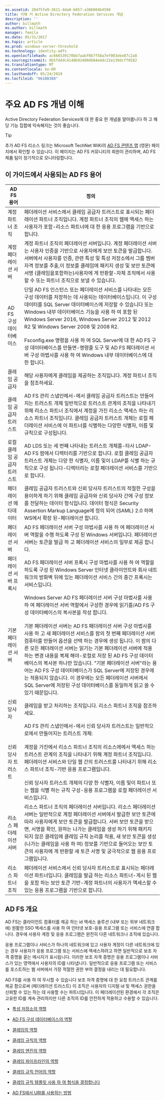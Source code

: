 ```yaml
---
ms.assetid: 204f5fe9-3611-4da0-b057-a386004b4598
title: 이해 키 Active Directory Federation Services 개념
description: ''
author: billmath
ms.author: billmath
manager: femila
ms.date: 05/31/2017
ms.topic: article
ms.prod: windows-server-threshold
ms.technology: identity-adfs
ms.openlocfilehash: ac666539170bb7aabf0b7f58a7ef003ebe87c2a8
ms.sourcegitcommit: 0b5fd4dc4148b92480db04e4dc22e139dcff8582
ms.translationtype: MT
ms.contentlocale: ko-KR
ms.lasthandoff: 05/24/2019
ms.locfileid: "66188388"
---
```

# <a name="understanding-key-ad-fs-concepts"></a>주요 AD FS 개념 이해
Active Directory Federation Services에 대 한 중요 한 개념을 알아봅니다 하 고 해당 기능 집합에 익숙해지는 것이 좋습니다.  
  
> [!TIP]  
> 추가 AD FS 리소스 링크는 Microsoft TechNet WiKi의 [AD FS 콘텐츠 맵](https://social.technet.microsoft.com/wiki/contents/articles/2735.aspx) (영문) 페이지에서 확인할 수 있습니다. 이 페이지는 AD FS 커뮤니티의 회원이 관리하며, AD FS 제품 팀이 정기적으로 모니터링합니다.  
  
## <a name="ad-fs-terminology-used-in-this-guide"></a>이 가이드에서 사용되는 AD FS 용어  
  
|AD FS 용어|정의|  
|--------------|--------------|  
|계정 파트너 조직|페더레이션 서비스에서 클레임 공급자 트러스트로 표시되는 페더레이션 파트너 조직입니다. 계정 파트너 조직의 웹에 액세스 하는 사용자가 포함\-리소스 파트너에 대 한 응용 프로그램을 기반으로 합니다.|  
|계정 페더레이션 서버|계정 파트너 조직의 페더레이션 서버입니다. 계정 페더레이션 서버는 사용자 인증을 기반으로 사용자에게 보안 토큰을 발급합니다. 서버에서 사용자를 인증, 관련 특성 및 특성 저장소에서 그룹 멤버 자격 정보를 추출,이 정보를 클레임에 패키지 생성 및 보안 토큰에 서명 \(클레임을포함하는\)사용자에 게 반환할-자체 조직에서 사용할 수 또는 파트너 조직으로 보낼 수 있습니다.|  
|AD FS 구성 데이터베이스|단일 AD FS 인스턴스 또는 페더레이션 서비스를 나타내는 모든 구성 데이터를 저장하는 데 사용되는 데이터베이스입니다. 이 구성 데이터를 SQL Server 데이터베이스에 저장할 수 있습니다 또는 Windows 내부 데이터베이스 기능을 사용 하 여 포함 된 Windows Server 2016, Windows Server 2012 및 2012 R2 및 Windows Server 2008 및 2008 R2. </br></br>Fsconfig.exe 명령을 사용 하 여 SQL Server에 대 한 AD FS 구성 데이터베이스를 만들면\-명령줄 도구 및 AD FS 페더레이션 서버 구성 마법사를 사용 하 여 Windows 내부 데이터베이스에 대 한 합니다.|  
|클레임 공급자|해당 사용자에게 클레임을 제공하는 조직입니다. 계정 파트너 조직을 참조하세요.|  
|클레임 공급자 트러스트|AD FS 관리 스냅인에서\-에서 클레임 공급자 트러스트는 만들어지는 트러스트 개체 일반적으로 트러스트 관계의 조직을 나타내기 위해 리소스 파트너 조직에서 계정을 가진 리소스 액세스 하는 리소스 파트너 조직입니다. 클레임 공급자 트러스트 개체는 로컬 페더레이션 서비스에 이 파트너를 식별하는 다양한 식별자, 이름 및 규칙으로 구성됩니다.|  
|로컬 클레임 공급자 트러스트|AD LDS 또는 세 번째 나타내는 트러스트 개체를\-타사 LDAP\-AD FS 팜에서 디렉터리를 기반으로 합니다. 로컬 클레임 공급자 트러스트 개체는 다양 한 식별자, 이름 및이 LDAP를 식별 하는 규칙으로 구성 됩니다\-디렉터리는 로컬 페더레이션 서비스를 기반으로 합니다.|  
|페더레이션 메타데이터|클레임 공급자 트러스트와 신뢰 당사자 트러스트의 적절한 구성을 용이하게 하기 위해 클레임 공급자와 신뢰 당사자 간에 구성 정보를 전달하는 데이터 형식입니다. 데이터 형식은 Security Assertion Markup Language에 정의 되어 \(SAML\) 2.0 하며 WS에서 확장 된\-페더레이션 합니다.|  
|페더레이션 서버|AD FS 페더레이션 서버 구성 마법사를 사용 하 여 페더레이션 서버 역할을 수행 하도록 구성 된 Windows 서버입니다. 페더레이션 서버는 토큰을 발급 하 고 페더레이션 서비스의 일부로 제공 합니다.|  
|페더레이션 서버 프록시|AD FS 페더레이션 서버 프록시 구성 마법사를 사용 하 여 역할을 하도록 구성 된 Windows Server 인터넷 클라이언트와 회사 네트워크의 방화벽 뒤에 있는 페더레이션 서비스 간의 중간 프록시는 서비스입니다.|  
|기본 페더레이션 서버|Windows Server AD FS 페더레이션 서버 구성 마법사를 사용 하 여 페더레이션 서버 역할에서 구성한 경우에 읽기를\/AD FS 구성 데이터베이스의 복사본을 작성 합니다. </br></br> 기본 페더레이션 서버는 AD FS 페더레이션 서버 구성 마법사를 사용 하 고 새 페더레이션 서비스를 팜의 첫 번째 페더레이션 서버 컴퓨터를 만들어 옵션을 선택 하는 경우에 생성 됩니다. 이 팜의 다른 모든 페더레이션 서버는 읽기는 기본 페더레이션 서버에 적용 하는 변경 내용을 복제 해야\-로컬로 저장 된 AD FS 구성 데이터베이스의 복사본 하나만 있습니다. "기본 페더레이션 서버"라는 용어는 AD FS 구성 데이터베이스가 SQL Server에 저장된 경우에는 적용되지 않습니다. 이 경우에는 모든 페더레이션 서버에서 SQL Server에 저장된 구성 데이터베이스를 동일하게 읽고 쓸 수 있기 때문입니다.|  
|신뢰 당사자|클레임을 받고 처리하는 조직입니다. 리소스 파트너 조직을 참조하세요.|  
|신뢰 당사자 트러스트|AD FS 관리 스냅인에서\-에서 신뢰 당사자 트러스트는 일반적으로에서 만들어지는 트러스트 개체:<br /><br />계정을 가진에서 리소스 파트너 조직의 리소스에에서 액세스 하는 트러스트 관계의 조직을 나타내기 위해 계정 파트너 조직입니다.<br />페더레이션 서비스와 단일 웹 간의 트러스트를 나타내기 위해 리소스 파트너 조직\-기반 응용 프로그램입니다.<br /><br />신뢰 당사자 트러스트 개체의 다양 한 식별자, 이름 및이 파트너 또는 웹을 식별 하는 규칙 구성\-응용 프로그램을 로컬 페더레이션 서비스입니다.|  
|리소스 페더레이션 서버|리소스 파트너 조직의 페더레이션 서버입니다. 리소스 페더레이션 서버는 일반적으로 계정 페더레이션 서버에서 발급한 보안 토큰에 따라 사용자에게 보안 토큰을 발급합니다. 서버 보안 토큰을 받으면, 서명을 확인, 원하는 나가는 클레임을 생성 하기 위해 패키지 되지 않은 클레임에 클레임 규칙 논리를 적용, 새 보안 토큰을 생성 \(나가는 클레임을 사용 하 여\) 정보를 기반으로 들어오는 보안 토큰의 사용자에 게 반환할 새 토큰 서명 및 궁극적으로 웹 응용 프로그램입니다.|  
|리소스 파트너 조직|페더레이션 서비스에서 신뢰 당사자 트러스트로 표시되는 페더레이션 파트너입니다. 클레임을 발급 하는 리소스 파트너\-게시 된 웹을 포함 하는 보안 토큰 기반\-계정 파트너의 사용자가 액세스할 수 있는 응용 프로그램을 기반으로 합니다.|  
  
## <a name="overview-of-ad-fs"></a>AD FS 개요  
AD FS는 클라이언트 컴퓨터를 제공 하는 id 액세스 솔루션 \(내부 또는 외부 네트워크에\) 원활한 SSO 액세스를 사용 하 여 인터넷 보호\-응용 프로그램 또는 서비스에 연결 합니다. 경우에 사용자 계정 및 응용 프로그램은 완전히 다른 네트워크나 조직에 있습니다.  
  
응용 프로그램이나 서비스가 하나의 네트워크에 있고 사용자 계정이 다른 네트워크에 있는 경우 사용자가 응용 프로그램 또는 서비스에 액세스하려고 하면 일반적으로 보조 자격 증명을 묻는 메시지가 표시됩니다. 이러한 보조 자격 증명은 응용 프로그램이나 서비스가 있는 영역에서 사용자의 ID를 나타냅니다. 일반적으로 응용 프로그램 또는 서비스를 호스트하는 웹 서버에서 가장 적절한 권한 부여 결정을 내리는 데 필요합니다.  
  
AD FS를 사용 하 여 무시할 수 있습니다 보조 자격 증명에 대 한 요청 트러스트 관계를 제공 함으로써 \(페더레이션 트러스트\) 이 조직은 사용자의 디지털 id 및 액세스 권한을 신뢰할 수 있는 하는 데 사용할 수는 파트너입니다. 이 페더레이션된 환경에서 각 조직은 고유한 ID를 계속 관리하지만 다른 조직의 ID를 안전하게 적용하고 수용할 수 있습니다.  
  
-   [특성 저장소의 역할](The-Role-of-Attribute-Stores.md)  
  
-   [AD FS 구성 데이터베이스의 역할](The-Role-of-the-AD-FS-Configuration-Database.md)  
  
-   [클레임의 역할](The-Role-of-Claims.md)  
  
-   [클레임 규칙의 역할](The-Role-of-Claim-Rules.md)  
  
-   [클레임 엔진의 역할](The-Role-of-the-Claims-Engine.md)  
  
-   [클레임 파이프라인의 역할](The-Role-of-the-Claims-Pipeline.md)  
  
-   [클레임 규칙 언어의 역할](The-Role-of-the-Claim-Rule-Language.md)  
  
-   [클레임 규칙 템플릿 사용 하 여 형식을 결정합니다](Determine-the-Type-of-Claim-Rule-Template-to-Use.md)  
  
-   [AD FS에서 URI를 사용하는 방법](How-URIs-Are-Used-in-AD-FS.md)  
  

